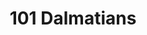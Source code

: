 ---
layout: fact-share
year: 1961
title: 101 Dalmatians
fact: <em>101 Dalmatians</em> debuted a new animation process. Animators typically provided cleaned-up sketches to a team that traced those drawings onto cels with ink. With <em>Dalmations</em>, animators photocopied drawings directly onto cels, cutting production time by one-third, and giving the film its unique look.
---